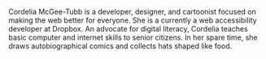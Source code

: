 Cordelia McGee-Tubb is a developer, designer, and cartoonist focused on making 
the web better for everyone. She is a currently a web accessibility developer 
at Dropbox. An advocate for digital literacy, Cordelia teaches basic computer 
and internet skills to senior citizens. In her spare time, she draws 
autobiographical comics and collects hats shaped like food.
